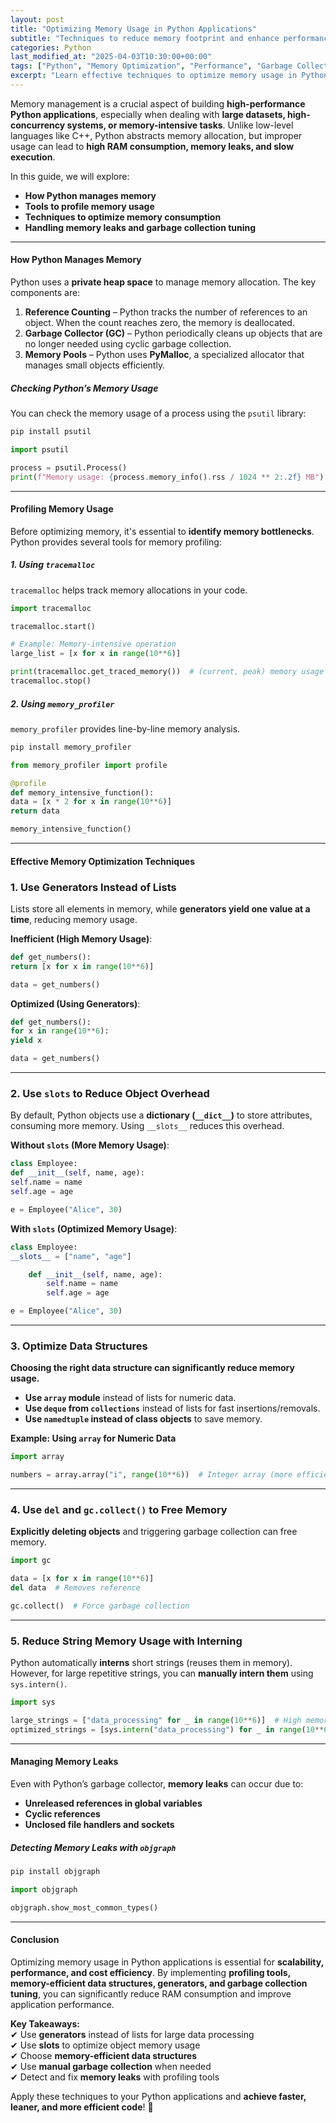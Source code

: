 ```yaml
---
layout: post
title: "Optimizing Memory Usage in Python Applications"
subtitle: "Techniques to reduce memory footprint and enhance performance in Python"
categories: Python
last_modified_at: "2025-04-03T10:30:00+00:00"
tags: ["Python", "Memory Optimization", "Performance", "Garbage Collection", "Profiling", "Big Data"]
excerpt: "Learn effective techniques to optimize memory usage in Python applications using profiling tools, efficient data structures, and garbage collection tuning."
---
```

Memory management is a crucial aspect of building **high-performance Python applications**, especially when dealing with **large datasets, high-concurrency systems, or memory-intensive tasks**. Unlike low-level languages like C++, Python abstracts memory allocation, but improper usage can lead to **high RAM consumption, memory leaks, and slow execution**.

In this guide, we will explore:
- **How Python manages memory**
- **Tools to profile memory usage**
- **Techniques to optimize memory consumption**
- **Handling memory leaks and garbage collection tuning**

---

#### How Python Manages Memory

Python uses a **private heap space** to manage memory allocation. The key components are:

1. **Reference Counting** – Python tracks the number of references to an object. When the count reaches zero, the memory is deallocated.
2. **Garbage Collector (GC)** – Python periodically cleans up objects that are no longer needed using cyclic garbage collection.
3. **Memory Pools** – Python uses **PyMalloc**, a specialized allocator that manages small objects efficiently.

##### Checking Python’s Memory Usage

You can check the memory usage of a process using the `psutil` library:

```bash  
pip install psutil  
```

```python  
import psutil

process = psutil.Process()  
print(f"Memory usage: {process.memory_info().rss / 1024 ** 2:.2f} MB")  
```

---

#### Profiling Memory Usage

Before optimizing memory, it's essential to **identify memory bottlenecks**. Python provides several tools for memory profiling:

##### 1. Using `tracemalloc`

`tracemalloc` helps track memory allocations in your code.

```python  
import tracemalloc

tracemalloc.start()

# Example: Memory-intensive operation
large_list = [x for x in range(10**6)]

print(tracemalloc.get_traced_memory())  # (current, peak) memory usage  
tracemalloc.stop()  
```

##### 2. Using `memory_profiler`

`memory_profiler` provides line-by-line memory analysis.

```bash  
pip install memory_profiler  
```

```python  
from memory_profiler import profile

@profile  
def memory_intensive_function():  
data = [x * 2 for x in range(10**6)]  
return data

memory_intensive_function()  
```

---

#### Effective Memory Optimization Techniques

### 1. Use Generators Instead of Lists

Lists store all elements in memory, while **generators yield one value at a time**, reducing memory usage.

**Inefficient (High Memory Usage)**:

```python  
def get_numbers():  
return [x for x in range(10**6)]

data = get_numbers()  
```

**Optimized (Using Generators)**:

```python  
def get_numbers():  
for x in range(10**6):  
yield x

data = get_numbers()  
```

---

### 2. Use `slots` to Reduce Object Overhead

By default, Python objects use a **dictionary (`__dict__`)** to store attributes, consuming more memory. Using `__slots__` reduces this overhead.

**Without `slots` (More Memory Usage)**:

```python  
class Employee:  
def __init__(self, name, age):  
self.name = name  
self.age = age

e = Employee("Alice", 30)  
```

**With `slots` (Optimized Memory Usage)**:

```python  
class Employee:  
__slots__ = ["name", "age"]

    def __init__(self, name, age):  
        self.name = name  
        self.age = age  

e = Employee("Alice", 30)  
```

---

### 3. Optimize Data Structures

**Choosing the right data structure can significantly reduce memory usage.**

- **Use `array` module** instead of lists for numeric data.
- **Use `deque` from `collections`** instead of lists for fast insertions/removals.
- **Use `namedtuple` instead of class objects** to save memory.

**Example: Using `array` for Numeric Data**

```python  
import array

numbers = array.array("i", range(10**6))  # Integer array (more efficient than list)  
```

---

### 4. Use `del` and `gc.collect()` to Free Memory

**Explicitly deleting objects** and triggering garbage collection can free memory.

```python  
import gc

data = [x for x in range(10**6)]  
del data  # Removes reference

gc.collect()  # Force garbage collection  
```

---

### 5. Reduce String Memory Usage with Interning

Python automatically **interns** short strings (reuses them in memory). However, for large repetitive strings, you can **manually intern them** using `sys.intern()`.

```python  
import sys

large_strings = ["data_processing" for _ in range(10**6)]  # High memory usage  
optimized_strings = [sys.intern("data_processing") for _ in range(10**6)]  # Optimized  
```

---

#### Managing Memory Leaks

Even with Python’s garbage collector, **memory leaks** can occur due to:
- **Unreleased references in global variables**
- **Cyclic references**
- **Unclosed file handlers and sockets**

##### Detecting Memory Leaks with `objgraph`

```bash  
pip install objgraph  
```

```python  
import objgraph

objgraph.show_most_common_types()  
```

---

#### Conclusion

Optimizing memory usage in Python applications is essential for **scalability, performance, and cost efficiency**. By implementing **profiling tools, memory-efficient data structures, generators, and garbage collection tuning**, you can significantly reduce RAM consumption and improve application performance.

**Key Takeaways:**  
✔ Use **generators** instead of lists for large data processing  
✔ Use **slots** to optimize object memory usage  
✔ Choose **memory-efficient data structures**  
✔ Use **manual garbage collection** when needed  
✔ Detect and fix **memory leaks** with profiling tools

Apply these techniques to your Python applications and **achieve faster, leaner, and more efficient code**! 🚀  
